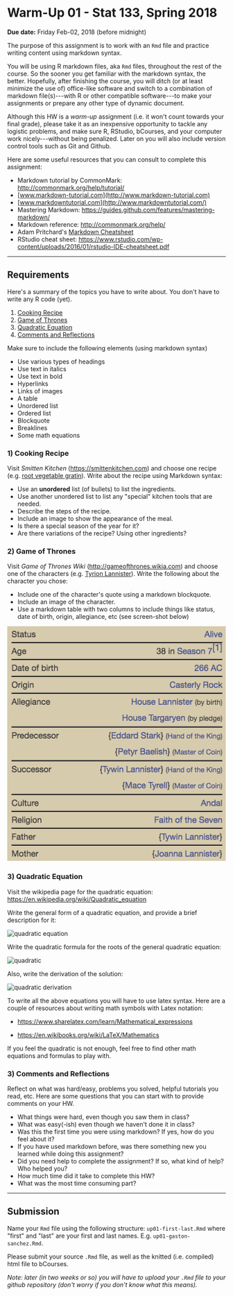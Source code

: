 Warm-Up 01 - Stat 133, Spring 2018
================

**Due date:** Friday Feb-02, 2018 (before midnight)

The purpose of this assignment is to work with an `Rmd` file and practice writing content using markdown syntax.

You will be using R markdown files, aka `Rmd` files, throughout the rest of the course. So the sooner you get familiar with the markdown syntax, the better. Hopefully, after finishing the course, you will ditch (or at least minimize the use of) office-like software and switch to a combination of markdown file(s)---with R or other compatible software---to make your assignments or prepare any other type of dynamic document.

Although this HW is a *warm-up* assignment (i.e. it won't count towards your final grade), please take it as an inexpensive opportunity to tackle any logistic problems, and make sure R, RStudio, bCourses, and your computer work nicely---without being penalized. Later on you will also include version control tools such as Git and Github.

Here are some useful resources that you can consult to complete this assignment:

-   Markdown tutorial by CommonMark: <http://commonmark.org/help/tutorial/>
-   [www.markdown-tutorial.com](http://www.markdown-tutorial.com)
-   [www.markdowntutorial.com](http://www.markdowntutorial.com/)
-   Mastering Markdown: <https://guides.github.com/features/mastering-markdown/>
-   Markdown reference: <http://commonmark.org/help/>
-   Adam Pritchard's [Markdown Cheatsheet](https://github.com/adam-p/markdown-here/wiki/Markdown-Cheatsheet)
-   RStudio cheat sheet: <https://www.rstudio.com/wp-content/uploads/2016/01/rstudio-IDE-cheatsheet.pdf>

------------------------------------------------------------------------

Requirements
------------

Here's a summary of the topics you have to write about. You don't have to write any R code (yet).

1.  [Cooking Recipe](#cooking-recipe)
2.  [Game of Thrones](#game-of-thrones)
3.  [Quadratic Equation](#quadratic-equation)
4.  [Comments and Reflections](#comments-and-reflections)

Make sure to include the following elements (using markdown syntax)

-   Use various types of headings
-   Use text in italics
-   Use text in bold
-   Hyperlinks
-   Links of images
-   A table
-   Unordered list
-   Ordered list
-   Blockquote
-   Breaklines
-   Some math equations

### 1) Cooking Recipe

Visit *Smitten Kitchen* (<https://smittenkitchen.com>) and choose one recipe (e.g. [root vegetable gratin](https://smittenkitchen.com/2016/11/root-vegetable-gratin/)). Write about the recipe using Markdown syntax:

-   Use an **unordered** list (of bullets) to list the ingredients.
-   Use another unordered list to list any "special" kitchen tools that are needed.
-   Describe the steps of the recipe.
-   Include an image to show the appearance of the meal.
-   Is there a special season of the year for it?
-   Are there variations of the recipe? Using other ingredients?

### 2) Game of Thrones

Visit *Game of Thrones Wiki* (<http://gameofthrones.wikia.com>) and choose one of the characters (e.g. [Tyrion Lannister](http://gameofthrones.wikia.com/wiki/Tyrion_Lannister)). Write the following about the character you chose:

-   Include one of the character's quote using a markdown blockquote.
-   Include an image of the character.
-   Use a markdown table with two columns to include things like status, date of birth, origin, allegiance, etc (see screen-shot below)

![tyrion-table](../images/tyrion-table.png)

### 3) Quadratic Equation

Visit the wikipedia page for the quadratic equation: <https://en.wikipedia.org/wiki/Quadratic_equation>

Write the general form of a quadratic equation, and provide a brief description for it:

![quadratic equation](https://wikimedia.org/api/rest_v1/media/math/render/svg/70a0e43dfc81e6fea3be4fc96895a8f9ec2966ac)

Write the quadratic formula for the roots of the general quadratic equation:

![quadratic](https://wikimedia.org/api/rest_v1/media/math/render/svg/42efe5c6f302eb75186b3d5b782129850bfa04d1)

Also, write the derivation of the solution:

![quadratic derivation](https://wikimedia.org/api/rest_v1/media/math/render/svg/2d9dff213f406e1a2fd0d4c4036a2fe4e4b41e01)

To write all the above equations you will have to use latex syntax. Here are a couple of resources about writing math symbols with Latex notation:

-   <https://www.sharelatex.com/learn/Mathematical_expressions>

-   <https://en.wikibooks.org/wiki/LaTeX/Mathematics>

If you feel the quadratic is not enough, feel free to find other math equations and formulas to play with.

### 3) Comments and Reflections

Reflect on what was hard/easy, problems you solved, helpful tutorials you read, etc. Here are some questions that you can start with to provide comments on your HW.

-   What things were hard, even though you saw them in class?
-   What was easy(-ish) even though we haven't done it in class?
-   Was this the first time you were using markdown? If yes, how do you feel about it?
-   If you have used markdown before, was there something new you learned while doing this assignment?
-   Did you need help to complete the assignment? If so, what kind of help? Who helped you?
-   How much time did it take to complete this HW?
-   What was the most time consuming part?

------------------------------------------------------------------------

Submission
----------

Name your `Rmd` file using the following structure: `up01-first-last.Rmd` where "first" and "last" are your first and last names. E.g. `up01-gaston-sanchez.Rmd`.

Please submit your source `.Rmd` file, as well as the knitted (i.e. compiled) html file to bCourses.

*Note: later (in two weeks or so) you will have to upload your `.Rmd` file to your github repository (don't worry if you don't know what this means).*
